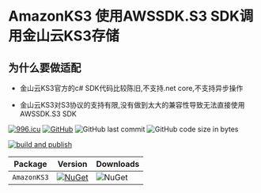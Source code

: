 # AmazonKS3 使用AWSSDK.S3 SDK调用金山云KS3存储

## 为什么要做适配

- 金山云KS3官方的c# SDK代码比较陈旧,不支持.net core,不支持异步操作

- 金山云KS3对S3协议的支持有限,没有做到太大的兼容性导致无法直接使用AWSSDK.S3 SDK

[![996.icu](https://img.shields.io/badge/link-996.icu-red.svg)](https://996.icu) [![GitHub](https://img.shields.io/github/license/mashape/apistatus.svg)](https://github.com/cocosip/AmazonKS3/blob/master/LICENSE) ![GitHub last commit](https://img.shields.io/github/last-commit/cocosip/AmazonKS3.svg) ![GitHub code size in bytes](https://img.shields.io/github/languages/code-size/cocosip/AmazonKS3.svg)

[![build and publish](https://github.com/cocosip/AmazonKS3/actions/workflows/publish.yml/badge.svg)](https://github.com/cocosip/AmazonKS3/actions/workflows/publish.yml)

| Package  | Version | Downloads|
| -------- | ------- | -------- |
| `AmazonKS3` | [![NuGet](https://img.shields.io/nuget/v/AmazonKS3.svg)](https://www.nuget.org/packages/AmazonKS3) |![NuGet](https://img.shields.io/nuget/dt/AmazonKS3.svg)|
